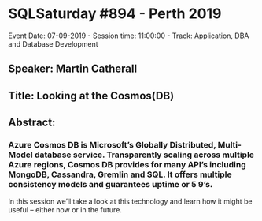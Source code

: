 # SQLSaturday #894 - Perth 2019
Event Date: 07-09-2019 - Session time: 11:00:00 - Track: Application, DBA and Database Development
## Speaker: Martin Catherall
## Title: Looking at the Cosmos(DB)
## Abstract:
### Azure Cosmos DB is Microsoft’s Globally Distributed, Multi-Model database service.  Transparently scaling across multiple Azure regions, Cosmos DB provides for many API’s including MongoDB, Cassandra, Gremlin and SQL. It offers multiple consistency models and guarantees uptime or 5 9’s.

In this session we’ll take a look at this technology and learn how it might be useful – either now or in the future.

